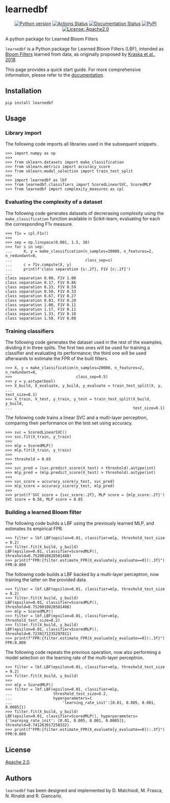 # learnedbf


<p align="center">
<a href="https://www.python.org"><img alt="Python version" src="https://img.shields.io/badge/Python-3.9-3776AB.svg?style=flat&logo=python&logoColor=white"></a>
<a href="https://github.com/SLIMlaboratory/learnedbf/actions"><img alt="Actions Status" src="https://github.com/psf/black/workflows/Test/badge.svg"></a>
<a href="https://learnedbf.readthedocs.io/en/latest/?badge=latest"><img alt="Documentation Status" src="https://readthedocs.org/projects/learnedbf/badge/?version=latest"></a>
<a href="https://pypi.org/project/learnedbf/"><img alt="PyPI" src="https://img.shields.io/pypi/v/learnedbf"></a>
<a href="https://github.com/SLIMlaboratory/learnedbf/blob/main/LICENSE"><img alt="License: Apache2.0" src="https://img.shields.io/badge/license-Apache%202.0-blue.svg"></a>

</p>

A python package for Learned Bloom Filters

`learnedbf` is a Python package for Learned Bloom Filters (LBF), intended as
[Bloom Filters](https://en.wikipedia.org/wiki/Bloom_filter) learned from
data, as originally proposed by
[Kraska et al., 2018](https://arxiv.org/abs/1712.01208).

This page provides a quick start guide. For more comprehensive information,
please refer to the [documentation](https://learned.readthedocs.io/en/latest/).

## Installation

```shell
pip install learnedbf
```

## Usage

### Library import

The following code imports all libraries used in the subsequent snippets.

```pycon
>>> import numpy as np
>>> 
>>> from sklearn.datasets import make_classification
>>> from sklearn.metrics import accuracy_score
>>> from sklearn.model_selection import train_test_split 
>>> 
>>> import learnedbf as lbf
>>> from learnedbf.classifiers import ScoredLinearSVC, ScoredMLP
>>> from learnedbf import complexity_measures as cpl
```

### Evaluating the complexity of a dataset

The following code generates datasets of decrerasing complexity using the
`make_classification` function available in Scikit-learn, evaluating for each
the corresponding F1v measure.

```pycon
>>> f1v = cpl.F1v()
>>>
>>> sep = np.linspace(0.001, 1.5, 10)
>>> for s in sep:
...     X, y = make_classification(n_samples=20000, n_features=2, n_redundant=0,
...                                class_sep=s)
...     c = f1v.compute(X, y)
...     print(f'class separation {s:.2f}, F1V {c:.2f}')
...
class separation 0.00, F1V 1.00
class separation 0.17, F1V 0.86
class separation 0.33, F1V 0.59
class separation 0.50, F1V 0.33
class separation 0.67, F1V 0.27
class separation 0.83, F1V 0.20
class separation 1.00, F1V 0.11
class separation 1.17, F1V 0.11
class separation 1.33, F1V 0.10
class separation 1.50, F1V 0.08
```

### Training classifiers

The following code generates the dataset used in the rest of the examples,
dividing it in three splits. The first two ones will be used for training a
classifier and evaluating its performance; the third one will be used afterwards
to estimate the FPR of the built filters.

```pycon
>>> X, y = make_classification(n_samples=20000, n_features=2, n_redundant=0,
>>>                            class_sep=0.5)
>>> y = y.astype(bool)                           
>>> X_build, X_evaluate, y_build, y_evaluate = train_test_split(X, y,
...                                                             test_size=0.1)
>>> X_train, X_test, y_train, y_test = train_test_split(X_build, y_build,
...                                                     test_size=0.1)
```

The following code trains a linear SVC and a multi-layer perceptron, comparing
their performance on the test set using accuracy.

```pycon
>>> svc = ScoredLinearSVC()
>>> svc.fit(X_train, y_train)
>>> 
>>> mlp = ScoredMLP()
>>> mlp.fit(X_train, y_train)
>>> 
>>> threshold = 0.65
>>> 
>>> svc_pred = (svc.predict_score(X_test) > threshold).astype(int)
>>> mlp_pred = (mlp.predict_score(X_test) > threshold).astype(int)
>>> 
>>> svc_score = accuracy_score(y_test, svc_pred)
>>> mlp_score = accuracy_score(y_test, mlp_pred)
>>> 
>>> print(f'SVC score = {svc_score:.2f}, MLP score = {mlp_score:.2f}')
SVC score = 0.56, MLP score = 0.85
```

### Building a learned Bloom filter

The following code builds a LBF using the previously learned MLP, and estimates
its empirical FPR.

```pycon
>>> filter = lbf.LBF(epsilon=0.01, classifier=mlp, threshold_test_size = 0.2)
>>> filter.fit(X_build, y_build)
LBF(epsilon=0.01, classifier=ScoredMLP(), threshold=0.7520010828581488)
>>> print(f"FPR:{filter.estimate_FPR(X_evaluate[y_evaluate==0]):.3f}")
FPR:0.009
```

The following code builds a LBF backed by a multi-layer perceptron, now training
the latter on the provided data.

```pycon
>>> filter = lbf.LBF(epsilon=0.01, classifier=mlp, threshold_test_size = 0.2)
>>> filter.fit(X_build, y_build)
LBF(epsilon=0.01, classifier=ScoredMLP(), threshold=0.7520010828581488)
>>> mlp = ScoredMLP()
>>> filter = lbf.LBF(epsilon=0.01, classifier=mlp, threshold_test_size=0.2)
>>> filter.fit(X_build, y_build)
LBF(epsilon=0.01, classifier=ScoredMLP(), threshold=0.7239171235297011)
>>> print(f"FPR:{filter.estimate_FPR(X_evaluate[y_evaluate==0]):.3f}")
FPR:0.009
```

The following code repeats the previous operation, now also performing a model
selection on the learning rate of the multi-layer perceptron.

```pycon
>>> filter = lbf.LBF(epsilon=0.01, classifier=mlp, threshold_test_size = 0.2)
>>> filter.fit(X_build, y_build)
>>> 
>>> mlp = ScoredMLP()
>>> filter = lbf.LBF(epsilon=0.01, classifier=mlp,
...                  threshold_test_size=0.2,
...                  hyperparameters={
...                      'learning_rate_init':[0.01, 0.005, 0.001, 0.0005]})
>>> filter.fit(X_build, y_build)
LBF(epsilon=0.01, classifier=ScoredMLP(), hyperparameters={'learning_rate_init': [0.01, 0.005, 0.001, 0.0005]}, threshold=0.741263017250332)
>>> print(f"FPR:{filter.estimate_FPR(X_evaluate[y_evaluate==0]):.3f}")
FPR:0.009
```

## License

[Apache 2.0](https://github.com/SLIMlaboratory/learnedbf/blob/master/LICENSE).



## Authors

`learnedbf` has been designed and implemented by D. Malchiodi, M. Frasca, N. Rinaldi and R. Giancarlo.

